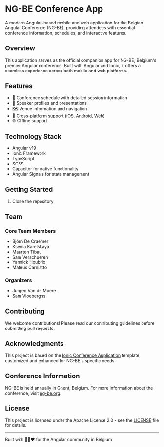 # NG-BE Conference App

A modern Angular-based mobile and web application for the Belgian Angular Conference (NG-BE), providing attendees with essential conference information, schedules, and interactive features.

## Overview

This application serves as the official companion app for NG-BE, Belgium's premier Angular conference. Built with Angular and Ionic, it offers a seamless experience across both mobile and web platforms.

## Features

- 📅 Conference schedule with detailed session information
- 👥 Speaker profiles and presentations
- 🗺️ Venue information and navigation
- 📱 Cross-platform support (iOS, Android, Web)
- 🌐 Offline support

## Technology Stack

- Angular v19
- Ionic Framework
- TypeScript
- SCSS
- Capacitor for native functionality
- Angular Signals for state management

## Getting Started

1. Clone the repository

## Team

### Core Team Members

- Björn De Craemer
- Ksenia Karelskaya
- Maarten Tibau
- Sam Verschueren
- Yannick Houbrix
- Mateus Carniatto

### Organizers

- Jurgen Van de Moere
- Sam Vloeberghs

## Contributing

We welcome contributions! Please read our contributing guidelines before submitting pull requests.

## Acknowledgments

This project is based on the [Ionic Conference Application](https://github.com/ionic-team/ionic-conference-app) template, customized and enhanced for NG-BE's specific needs.

## Conference Information

NG-BE is held annually in Ghent, Belgium. For more information about the conference, visit [ng-be.org](https://ng-be.org).

## License

This project is licensed under the Apache License 2.0 - see the [LICENSE](LICENSE) file for details.

---

Built with 🖤💛❤️ for the Angular community in Belgium
